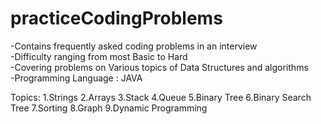 # practiceCodingProblems
-Contains frequently asked coding problems in an interview\
-Difficulty ranging from most Basic to Hard\
-Covering problems on Various topics of Data Structures and algorithms\
-Programming Language : JAVA

Topics:
      1.Strings
      2.Arrays
      3.Stack
      4.Queue
      5.Binary Tree
      6.Binary Search Tree
      7.Sorting
      8.Graph
      9.Dynamic Programming
      
 

